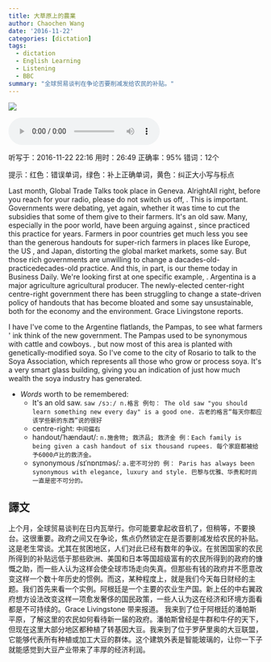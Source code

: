 ```yaml
---
title: 大草原上的農業
author: Chaochen Wang
date: '2016-11-22'
categories: [dictation]
tags:
  - dictation
  - English Learning
  - Listening
  - BBC
summary: "全球贸易谈判在争论否要削减发给农民的补贴。"
---
```




![](/img/cow.jpg)

<audio src="/mp3/cow.mp3" controls="controls">
Your browser does not support the audio element.
你的瀏覽器不支持音頻播放。請使用chrome科學上網。
</audio>


听写于：2016-11-22 22:16	用时：26:49
正确率：95%	错词：12个


提示：<span class="diff_off">红色</span>：错误单词，<span class="diff_add">绿色</span>：补上正确单词，<span class="diff_alert">黄色</span>：纠正大小写与标点
<p class="linetext">Last month, Global Trade Talks took place in Geneva. <span class="diff_off">Alright</span><span class="diff_add">All</span> <span class="diff_add">right</span>, before you reach for your radio, please do not switch us off<span class="diff_alert">,</span> <span class="diff_alert">.</span> <span class="diff_alert" title="this ">This </span>is important. Governments were debating, yet again, whether it was time to cut the subsidies that some of them give to their farmers. It's an old saw. Many, especially in the poor world, have been arguing against <span class="diff_alert">,</span> <span class="diff_off">since</span> <span class="diff_off">practiced</span> <span class="diff_add">this</span> <span class="diff_add">practice</span> for years. Farmers in poor countries get much less you see than the generous handouts for  <span class="diff_alert" title="super rich">super-rich</span> farmers in places like Europe, the US <span class="diff_alert">,</span> and Japan<span class="diff_alert">,</span> distorting the global <span class="diff_off">market</span> <span class="diff_add">markets</span><span class="diff_alert">,</span> some say. But those rich governments are unwilling to change a <span class="diff_off">dacades-old-practice</span><span class="diff_add">decades-old</span> <span class="diff_add">practice</span>. And this<span class="diff_alert">,</span> in part<span class="diff_alert">,</span> is our theme today in Business Daily. We're looking first <span class="diff_add">at</span> one specific example<span class="diff_alert">,</span> <span class="diff_alert">.</span> Argentina is a major <span class="diff_off">agriculture</span> <span class="diff_add">agricultural</span> producer. The <span class="diff_alert" title="newly elected" >newly-elected</span> <span class="diff_off">center-right</span>  <span class="diff_add">centre-right</span> government there has been struggling to change a state-driven policy of handouts that has become bloated and some say unsustainable, both for the economy and the environment. Grace Livingstone reports. </p><p class="linetext"> </p><p class="linetext"><span class="diff_off">I</span> <span class="diff_off">have</span> <span class="diff_add">I've</span> come to the Argentine flatlands, the Pampas, to see what farmers <span class="diff_off">'</span> <span class="diff_off">ink</span> <span class="diff_add">think</span> of the new government. The Pampas used to be synonymous with cattle and cowboys<span class="diff_alert">.</span> <span class="diff_alert">,</span> <span class="diff_alert" title="But ">but </span>now most of this area is planted with genetically-modified soya. So I've come to the city of Rosario to talk to the Soya Association<span class="diff_alert">,</span> which represents all those who grow or process soya. It's a very smart glass building, giving <span class="diff_add">you</span> an indication of just how much wealth the soya industry has generated.



* _Words_ worth to be remembered:
    * It's an old saw. `saw /sɔː/ n.格言 例句： The old saw "you should learn something new every day" is a good one. 古老的格言“每天你都应该学些新的东西”说的很好`
    * centre-right: `中间偏右`
    * handout/ˈhændaʊt/: `n.施舍物; 救济品; 救济金 例：Each family is being given a cash handout of six thousand rupees. 每个家庭都被给予6000卢比的救济金。`
    * synonymous /sɪˈnɒnɪməs/:  `a.密不可分的 例： Paris has always been synonymous with elegance, luxury and style. 巴黎与优雅、华贵和时尚一直是密不可分的。`


## 譯文
上个月，全球贸易谈判在日内瓦举行。你可能要拿起收音机了，但稍等，不要换台。这很重要。政府之间又在争论，焦点仍然锁定在是否要削减发给农民的补贴。这是老生常谈。尤其在贫困地区，人们对此已经有数年的争议。在贫困国家的农民所得到的补贴远低于那些欧洲、美国和日本等国超级富有的农民所得到的政府的慷慨之助，而一些人认为这样会使全球市场走向失真。但那些有钱的政府并不愿意改变这样一个数十年历史的惯例。而这，某种程度上，就是我们今天每日财经的主题。我们首先来看一个实例。阿根廷是一个主要的农业生产国。新上任的中右翼政府想方设法改变这样一项愈发奢侈的国民政策，一些人认为这在经济和环境方面看都是不可持续的。Grace Livingstone 带来报道。 我来到了位于阿根廷的潘帕斯平原，了解这里的农民如何看待新一届的政府。潘帕斯曾经是牛群和牛仔的天下，但现在这里大部分地区都种植了转基因大豆。我来到了位于罗萨里奥的大豆联盟，它能够代表所有种植或加工大豆的群体。这个建筑外表是智能玻璃的，让你一下子就能感觉到大豆产业带来了丰厚的经济利润。
